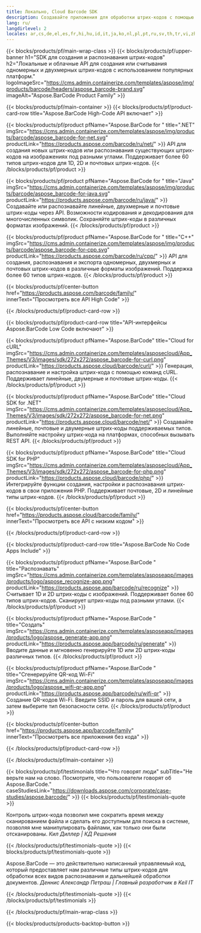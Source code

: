 ```yaml
---
title: Локально, Cloud Barcode SDK
description: Создавайте приложения для обработки штрих-кодов с помощью High-Code API или облачных SDK. Используйте кроссплатформенные приложения для создания или распознавания штрих-кода.
lang: ru/
langdirlevel: 2
locales: ar,cs,de,el,es,fr,hi,hu,id,it,ja,ko,nl,pl,pt,ru,sv,th,tr,vi,zh,zh-hant
---
```


{{< blocks/products/pf/main-wrap-class >}}
{{< blocks/products/pf/upper-banner h1="SDK для создания и распознавания штрих-кодов" h2="Локальные и облачные API для создания или считывания одномерных и двухмерных штрих-кодов с использованием популярных платформ." logoImageSrc="https://cms.admin.containerize.com/templates/aspose/img/products/barcode/headers/aspose_barcode-brand.svg" imageAlt="Aspose.BarCode Product Family" >}}

{{< blocks/products/pf/main-container >}}
{{< blocks/products/pf/product-card-row title="Aspose.BarCode High-Code API включает" >}}

{{< blocks/products/pf/product pfName="Aspose.BarCode for " title=".NET" imgSrc="https://cms.admin.containerize.com/templates/aspose/img/products/barcode/aspose_barcode-for-net.svg" productLink="https://products.aspose.com/barcode/ru/net/" >}}
API для создания новых штрих-кодов или распознавания существующих штрих-кодов на изображениях под разными углами. Поддерживает более 60 типов штрих-кодов для 1D, 2D и почтовых штрих-кодов.
{{< /blocks/products/pf/product >}}

{{< blocks/products/pf/product pfName="Aspose.BarCode for " title="Java" imgSrc="https://cms.admin.containerize.com/templates/aspose/img/products/barcode/aspose_barcode-for-java.svg" productLink="https://products.aspose.com/barcode/ru/java/" >}}
Создавайте или распознавайте линейные, двухмерные и почтовые штрих-коды через API. Возможности кодирования и декодирования для многочисленных символик. Сохраняйте штрих-коды в различных форматах изображений.
{{< /blocks/products/pf/product >}}

{{< blocks/products/pf/product pfName="Aspose.BarCode for " title="C++" imgSrc="https://cms.admin.containerize.com/templates/aspose/img/products/barcode/aspose_barcode-for-cpp.svg" productLink="https://products.aspose.com/barcode/ru/cpp/" >}}
API для создания, распознавания и экспорта одномерных, двухмерных и почтовых штрих-кодов в различные форматы изображений. Поддержка более 60 типов штрих-кодов.
{{< /blocks/products/pf/product >}}

{{< blocks/products/pf/center-button href="https://products.aspose.com/barcode/family/" innerText="Просмотреть все API High Code" >}}

{{< /blocks/products/pf/product-card-row >}}

{{< blocks/products/pf/product-card-row title="API-интерфейсы Aspose.BarCode Low Code включают" >}}

{{< blocks/products/pf/product pfName="Aspose.BarCode" title="Cloud for cURL" imgSrc="https://cms.admin.containerize.com/templates/asposecloud/App_Themes/V3/images/sdk/272x272/aspose_barcode-for-curl.png" productLink="https://products.aspose.cloud/barcode/curl/" >}}
Генерация, распознавание и настройка штрих-кода с помощью команд cURL. Поддерживает линейные, двумерные и почтовые штрих-коды.
{{< /blocks/products/pf/product >}}

{{< blocks/products/pf/product pfName="Aspose.BarCode" title="Cloud SDK for .NET" imgSrc="https://cms.admin.containerize.com/templates/asposecloud/App_Themes/V3/images/sdk/272x272/aspose_barcode-for-net.png" productLink="https://products.aspose.cloud/barcode/net/" >}}
Создавайте линейные, почтовые и двумерные штрих-коды поддерживаемых типов. Выполняйте настройку штрих-кода на платформах, способных вызывать REST API.
{{< /blocks/products/pf/product >}}

{{< blocks/products/pf/product pfName="Aspose.BarCode" title="Cloud SDK for PHP" imgSrc="https://cms.admin.containerize.com/templates/asposecloud/App_Themes/V3/images/sdk/272x272/aspose_barcode-for-php.png" productLink="https://products.aspose.cloud/barcode/php/" >}}
Интегрируйте функции создания, настройки и распознавания штрих-кодов в свои приложения PHP. Поддерживает почтовые, 2D и линейные типы штрих-кодов.
{{< /blocks/products/pf/product >}}

{{< blocks/products/pf/center-button href="https://products.aspose.cloud/barcode/family/" innerText="Просмотреть все API с низким кодом" >}}

{{< /blocks/products/pf/product-card-row >}}

{{< blocks/products/pf/product-card-row title="Aspose.BarCode No Code Apps Include" >}}

{{< blocks/products/pf/product pfName="Aspose.BarCode " title="Распознавать" imgSrc="https://cms.admin.containerize.com/templates/asposeapp/images/products/logo/aspose_recognize-app.png" productLink="https://products.aspose.app/barcode/ru/recognize" >}}
Считывает 1D и 2D штрих-коды с изображений. Поддерживает более 60 типов штрих-кодов. Сканирует штрих-коды под разными углами.
{{< /blocks/products/pf/product >}}

{{< blocks/products/pf/product pfName="Aspose.BarCode " title="Создать" imgSrc="https://cms.admin.containerize.com/templates/asposeapp/images/products/logo/aspose_generate-app.png" productLink="https://products.aspose.app/barcode/ru/generate" >}}
Вводите данные и мгновенно генерируйте 1D или 2D штрих-коды различных типов.
{{< /blocks/products/pf/product >}}

{{< blocks/products/pf/product pfName="Aspose.BarCode " title="Сгенерируйте QR-код Wi-Fi" imgSrc="https://cms.admin.containerize.com/templates/asposeapp/images/products/logo/aspose_wifi-qr-app.png" productLink="https://products.aspose.app/barcode/ru/wifi-qr" >}}
Создание QR-кодов Wi-Fi. Введите SSID и пароль для вашей сети, а затем выберите тип безопасности сети.
{{< /blocks/products/pf/product >}}

{{< blocks/products/pf/center-button href="https://products.aspose.app/barcode/family" innerText="Просмотреть все приложения без кода" >}}

{{< /blocks/products/pf/product-card-row >}}

{{< /blocks/products/pf/main-container >}}

<!--peoplesSayingSection-->
{{< blocks/products/pf/testimonials title="Что говорят люди" subTitle="Не верьте нам на слово. Посмотрите, что пользователи говорят об Aspose.BarCode." caseStudiesLink="https://downloads.aspose.com/corporate/case-studies/aspose.barcode/" >}}
{{< blocks/products/pf/testimonials-quote >}}
<p class="first">
 Контроль штрих-кода позволил мне сократить время между сканированием файла и сделать его доступным для поиска в системе, позволяя мне манипулировать файлами, как только они были отсканированы. <em>Кил Диллер | КД Решения</em>
</p>
{{< /blocks/products/pf/testimonials-quote >}}
{{< blocks/products/pf/testimonials-quote >}}
<p class="second">
 Aspose.BarCode — это действительно написанный управляемый код, который предоставляет нам различные типы штрих-кодов для обработки всех видов распознавания и дальнейшей обработки документов. <em>Деннис Александр Петраш | Главный разработчик в Keil IT</em>
</p>
{{< /blocks/products/pf/testimonials-quote >}}
{{< /blocks/products/pf/testimonials >}}
<!--peoplesSayingSection End-->

{{< /blocks/products/pf/main-wrap-class >}}

{{< blocks/products/products-backtop-button >}}